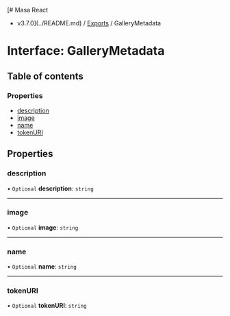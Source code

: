 [# Masa React

- v3.7.0](../README.md) / [Exports](../modules.md) / GalleryMetadata

# Interface: GalleryMetadata

## Table of contents

### Properties

- [description](GalleryMetadata.md#description)
- [image](GalleryMetadata.md#image)
- [name](GalleryMetadata.md#name)
- [tokenURI](GalleryMetadata.md#tokenuri)

## Properties

### description

• `Optional` **description**: `string`

---

### image

• `Optional` **image**: `string`

---

### name

• `Optional` **name**: `string`

---

### tokenURI

• `Optional` **tokenURI**: `string`
